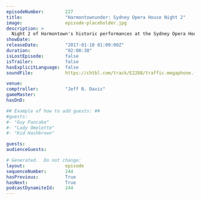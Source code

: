 ```yaml
---
episodeNumber:        227
title:                "Harmontownunder: Sydney Opera House Night 2"
image:                episode-placeholder.jpg
description: >
  Night 2 of Harmontown's historic performances at the Sydney Opera House has a true opera unfold. Watch at harmontown.com/live. Become a member, we're independent. Help us make more shows!
showDate:             
releaseDate:          "2017-01-10 01:09:00Z"
duration:             "02:00:38"
isLostEpisode:        false
isTrailer:            false
hasExplicitLanguage:  false
soundFile:            https://chtbl.com/track/E2288/traffic.megaphone.fm/STA3964757791.mp3?updated=1596787200

venue:                
comptroller:          "Jeff B. Davis"
gameMaster:           
hasDnD:               

## Example of how to add guests: ##
#guests:
#- "Guy Pancake"
#- "Lady Omelette"
#- "Kid Hashbrown"

guests:
audienceGuests:

# Generated.  Do not change:
layout:               episode
sequenceNumber:       244
hasPrevious:          True
hasNext:              True
podcastDynamiteId:    244
---
```


<!-- The episode description will be rendered here -->
<!-- Add your content below here -->

